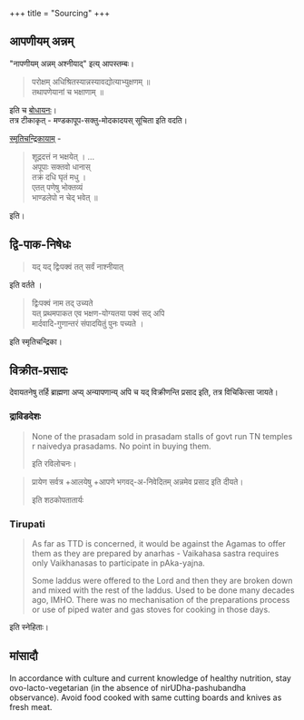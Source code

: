 +++
title = "Sourcing"
+++

## आपणीयम् अन्नम्
"नापणीयम् अन्नम् अश्नीयाद्" इत्य् आपस्तम्बः।

> परोक्षम् अधिश्रितस्यान्नस्यावद्योत्याभ्युक्षणम् ॥  
> तथापणेयानां च भक्षाणाम् ॥

इति च [बोधायनः](/vedAH_yajuH/taittirIyam/sUtram/baudhAyanaH/dharma-sUtram/sarva-prastutiH/01/10)।  
तत्र टीकाकृत् - मण्डकापूप-सक्तु-मोदकादयस् सूचिता इति वदति। 

[स्मृतिचन्द्रिकायाम्](/kalpAntaram/dharmaH/nibandhaH/devaNaH_smRti-chandrikA/Text/shrAddham/16_nityabhojane_varjyadravyaviShayANi) - 

> शूद्रदत्तं न भक्षयेत् । …  
> अपूपाः सक्तवो धानास्  
> तक्रं दधि घृतं मधु ।  
> एतत् पणेषु भोक्तव्यं  
> भाण्डलेपो न चेद् भवेत् ॥

इति। 

## द्वि-पाक-निषेधः
> यद् यद् द्विःपक्वं तत् सर्वं नाश्नीयात्

इति वर्तते । 

> द्विःपक्वं नाम तद् उच्यते  
यत् प्रथमपाकत एव भक्षण-योग्यतया पक्वं सद् अपि  
मार्दवादि-गुणान्तरं संपादयितुं पुनः पच्यते ।

इति स्मृतिचन्द्रिका।

## विक्रीत-प्रसादः
देवायतनेषु तर्हि ब्राह्मणा अप्य् अन्यापणान्य् अपि च यद् विक्रीणन्ति प्रसाद इति, तत्र विचिकित्सा जायते। 

 
### द्राविडदेशः
> None of the prasadam sold in prasadam stalls of govt run TN temples r naivedya prasadams. No point in buying them. 
> 
> इति रविलोचनः। 

> प्रायेण सर्वत्र +आलयेषु  +आपणे भगवद्-अ-निवेदितम् अन्नमेव प्रसाद इति दीयते।
> 
> इति शठकोपतातार्यः

### Tirupati
> As far as TTD is concerned, it would be against the Agamas to offer them as they are prepared by anarhas - Vaikahasa sastra requires only Vaikhanasas to participate in pAka-yajna.
> 
> Some laddus were offered to the Lord and then they are broken down and mixed with the rest of the laddus. Used to be done many decades ago, IMHO. There was no mechanisation of the preparations process or use of piped water and gas stoves for cooking in those days.

इति स्नेहिताः। 

## मांसादौ
In accordance with culture and current knowledge of healthy nutrition, stay ovo-lacto-vegetarian (in the absence of nirUDha-pashubandha observance). Avoid food cooked with same cutting boards and knives as fresh meat.
